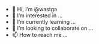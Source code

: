 - 👋 Hi, I’m @wastga
- 👀 I’m interested in ...
- 🌱 I’m currently learning ...
- 💞️ I’m looking to collaborate on ...
- 📫 How to reach me ...

<!---
wastga/wastga is a ✨ special ✨ repository because its `README.md` (this file) appears on your GitHub profile.
You can click the Preview link to take a look at your changes.
--->
